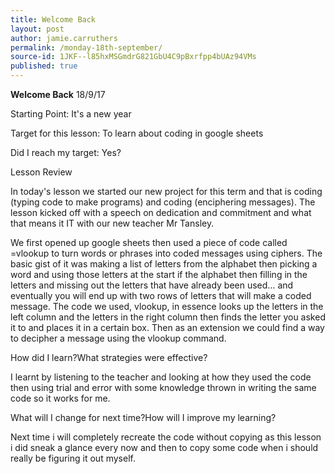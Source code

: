```yaml
---
title: Welcome Back
layout: post
author: jamie.carruthers
permalink: /monday-18th-september/
source-id: 1JKF--l85hxMSGmdrG821GbU4C9pBxrfpp4bUAz94VMs
published: true
---
```

**Welcome Back**                                                                18/9/17

Starting Point: It's a new year

Target for this lesson: To learn about coding in google sheets

Did I reach my target: Yes?

Lesson Review

In today's lesson we started our new project for this term and that is coding (typing code to make programs) and coding (enciphering messages). The lesson kicked off with a speech on dedication and commitment and what that means it IT with our new teacher Mr Tansley.

We first opened up google sheets then used a piece of code called =vlookup to turn words or phrases into coded messages using ciphers. The basic gist of it was making a list of letters from the alphabet then picking a word and using those letters at the start if the alphabet then filling in the letters and missing out the letters that have already been used… and eventually you will end up with two rows of letters that will make a coded message. The code we used, vlookup, in essence looks up the letters in the left column and the letters in the right column then finds the letter you asked it to and places it in a certain box. Then as an extension we could find a way to decipher a message using the vlookup command.

How did I learn?What strategies were effective?

I learnt by listening to the teacher and looking at how they used the code then using trial and error with some knowledge thrown in writing the same code so it works for me.

What will I change for next time?How will I improve my learning?

Next time i will completely recreate the code without copying as this lesson i did sneak a glance every now and then to copy some code when i should really be figuring it out myself.

        

